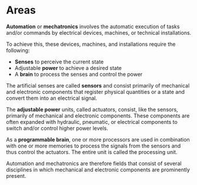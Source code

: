 # Areas

**Automation** or **mechatronics** involves the automatic execution of tasks and/or commands by electrical devices, machines, or technical installations.

To achieve this, these devices, machines, and installations require the following:
- **Senses** to perceive the current state
- Adjustable **power** to achieve a desired state
- A **brain** to process the senses and control the power

The artificial senses are called **sensors** and consist primarily of mechanical and electronic components that register physical quantities or a state and convert them into an electrical signal.

The **adjustable power** units, called actuators, consist, like the sensors, primarily of mechanical and electronic components. These components are often expanded with hydraulic, pneumatic, or electrical components to switch and/or control higher power levels.

As a **programmable brain**, one or more processors are used in combination with one or more memories to process the signals from the sensors and thus control the actuators. The entire unit is called the processing unit.

Automation and mechatronics are therefore fields that consist of several disciplines in which mechanical and electronic components are prominently present.